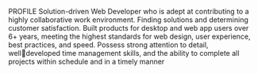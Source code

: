 
<html lang="en">
<head>
    <meta charset="UTF-8">
    <meta name="viewport" content="width=device-width, user-scalable=no, initial-scale=1.0, maximum-scale=1.0, minimum-scale=1.0">
    <meta http-equiv="X-UA-Compatible" content="ie=edge">
    <title>Ehsan</title>
    <meta name="description" content="Ehsan Jahangard, FUll STACK DEVELOPER">
    <meta name="apple-mobile-web-app-status-bar" content="#263238">
    <meta name="theme-color" content="#263238" />
 </head>
 <body>
	 <p>
	 PROFILE
Solution-driven Web Developer who is adept at 
contributing to a highly collaborative work 
environment. 
Finding solutions and determining customer 
satisfaction. 
Built products for desktop and web app users 
over 6+ years, meeting the highest standards 
for web design, user experience, best practices, 
and speed. 
Possess strong attention to detail, welldeveloped time management skills, and the 
ability to complete all projects within schedule 
and in a timely manner
</p>
</body>
</html>
